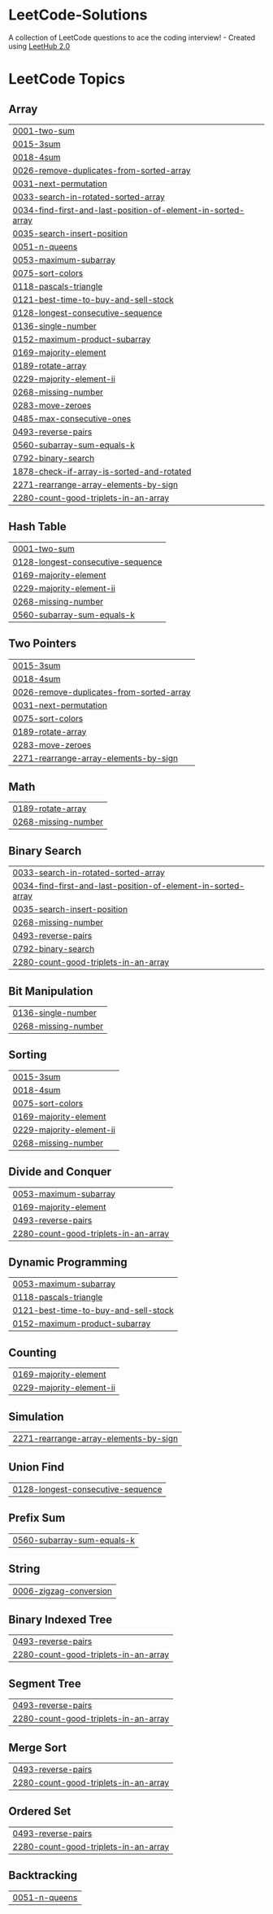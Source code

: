# LeetCode-Solutions
A collection of LeetCode questions to ace the coding interview! - Created using [LeetHub 2.0](https://github.com/maitreya2954/LeetHub-2.0-Firefox)

<!---LeetCode Topics Start-->
# LeetCode Topics
## Array
|  |
| ------- |
| [0001-two-sum](https://github.com/PriyanshuSharma007/LeetCode-Questions/tree/master/0001-two-sum) |
| [0015-3sum](https://github.com/PriyanshuSharma007/LeetCode--Solutions/tree/master/0015-3sum) |
| [0018-4sum](https://github.com/PriyanshuSharma007/LeetCode--Solutions/tree/master/0018-4sum) |
| [0026-remove-duplicates-from-sorted-array](https://github.com/PriyanshuSharma007/LeetCode--Solutions/tree/master/0026-remove-duplicates-from-sorted-array) |
| [0031-next-permutation](https://github.com/PriyanshuSharma007/LeetCode--Solutions/tree/master/0031-next-permutation) |
| [0033-search-in-rotated-sorted-array](https://github.com/PriyanshuSharma007/LeetCode--Solutions/tree/master/0033-search-in-rotated-sorted-array) |
| [0034-find-first-and-last-position-of-element-in-sorted-array](https://github.com/PriyanshuSharma007/LeetCode--Solutions/tree/master/0034-find-first-and-last-position-of-element-in-sorted-array) |
| [0035-search-insert-position](https://github.com/PriyanshuSharma007/LeetCode--Solutions/tree/master/0035-search-insert-position) |
| [0051-n-queens](https://github.com/PriyanshuSharma007/LeetCode--Solutions/tree/master/0051-n-queens) |
| [0053-maximum-subarray](https://github.com/PriyanshuSharma007/LeetCode--Solutions/tree/master/0053-maximum-subarray) |
| [0075-sort-colors](https://github.com/PriyanshuSharma007/LeetCode--Solutions/tree/master/0075-sort-colors) |
| [0118-pascals-triangle](https://github.com/PriyanshuSharma007/LeetCode--Solutions/tree/master/0118-pascals-triangle) |
| [0121-best-time-to-buy-and-sell-stock](https://github.com/PriyanshuSharma007/LeetCode--Solutions/tree/master/0121-best-time-to-buy-and-sell-stock) |
| [0128-longest-consecutive-sequence](https://github.com/PriyanshuSharma007/LeetCode--Solutions/tree/master/0128-longest-consecutive-sequence) |
| [0136-single-number](https://github.com/PriyanshuSharma007/LeetCode--Solutions/tree/master/0136-single-number) |
| [0152-maximum-product-subarray](https://github.com/PriyanshuSharma007/LeetCode--Solutions/tree/master/0152-maximum-product-subarray) |
| [0169-majority-element](https://github.com/PriyanshuSharma007/LeetCode--Solutions/tree/master/0169-majority-element) |
| [0189-rotate-array](https://github.com/PriyanshuSharma007/LeetCode--Solutions/tree/master/0189-rotate-array) |
| [0229-majority-element-ii](https://github.com/PriyanshuSharma007/LeetCode--Solutions/tree/master/0229-majority-element-ii) |
| [0268-missing-number](https://github.com/PriyanshuSharma007/LeetCode--Solutions/tree/master/0268-missing-number) |
| [0283-move-zeroes](https://github.com/PriyanshuSharma007/LeetCode--Solutions/tree/master/0283-move-zeroes) |
| [0485-max-consecutive-ones](https://github.com/PriyanshuSharma007/LeetCode--Solutions/tree/master/0485-max-consecutive-ones) |
| [0493-reverse-pairs](https://github.com/PriyanshuSharma007/LeetCode--Solutions/tree/master/0493-reverse-pairs) |
| [0560-subarray-sum-equals-k](https://github.com/PriyanshuSharma007/LeetCode--Solutions/tree/master/0560-subarray-sum-equals-k) |
| [0792-binary-search](https://github.com/PriyanshuSharma007/LeetCode--Solutions/tree/master/0792-binary-search) |
| [1878-check-if-array-is-sorted-and-rotated](https://github.com/PriyanshuSharma007/LeetCode--Solutions/tree/master/1878-check-if-array-is-sorted-and-rotated) |
| [2271-rearrange-array-elements-by-sign](https://github.com/PriyanshuSharma007/LeetCode--Solutions/tree/master/2271-rearrange-array-elements-by-sign) |
| [2280-count-good-triplets-in-an-array](https://github.com/PriyanshuSharma007/LeetCode--Solutions/tree/master/2280-count-good-triplets-in-an-array) |
## Hash Table
|  |
| ------- |
| [0001-two-sum](https://github.com/PriyanshuSharma007/LeetCode-Questions/tree/master/0001-two-sum) |
| [0128-longest-consecutive-sequence](https://github.com/PriyanshuSharma007/LeetCode--Solutions/tree/master/0128-longest-consecutive-sequence) |
| [0169-majority-element](https://github.com/PriyanshuSharma007/LeetCode--Solutions/tree/master/0169-majority-element) |
| [0229-majority-element-ii](https://github.com/PriyanshuSharma007/LeetCode--Solutions/tree/master/0229-majority-element-ii) |
| [0268-missing-number](https://github.com/PriyanshuSharma007/LeetCode--Solutions/tree/master/0268-missing-number) |
| [0560-subarray-sum-equals-k](https://github.com/PriyanshuSharma007/LeetCode--Solutions/tree/master/0560-subarray-sum-equals-k) |
## Two Pointers
|  |
| ------- |
| [0015-3sum](https://github.com/PriyanshuSharma007/LeetCode--Solutions/tree/master/0015-3sum) |
| [0018-4sum](https://github.com/PriyanshuSharma007/LeetCode--Solutions/tree/master/0018-4sum) |
| [0026-remove-duplicates-from-sorted-array](https://github.com/PriyanshuSharma007/LeetCode--Solutions/tree/master/0026-remove-duplicates-from-sorted-array) |
| [0031-next-permutation](https://github.com/PriyanshuSharma007/LeetCode--Solutions/tree/master/0031-next-permutation) |
| [0075-sort-colors](https://github.com/PriyanshuSharma007/LeetCode--Solutions/tree/master/0075-sort-colors) |
| [0189-rotate-array](https://github.com/PriyanshuSharma007/LeetCode--Solutions/tree/master/0189-rotate-array) |
| [0283-move-zeroes](https://github.com/PriyanshuSharma007/LeetCode--Solutions/tree/master/0283-move-zeroes) |
| [2271-rearrange-array-elements-by-sign](https://github.com/PriyanshuSharma007/LeetCode--Solutions/tree/master/2271-rearrange-array-elements-by-sign) |
## Math
|  |
| ------- |
| [0189-rotate-array](https://github.com/PriyanshuSharma007/LeetCode--Solutions/tree/master/0189-rotate-array) |
| [0268-missing-number](https://github.com/PriyanshuSharma007/LeetCode--Solutions/tree/master/0268-missing-number) |
## Binary Search
|  |
| ------- |
| [0033-search-in-rotated-sorted-array](https://github.com/PriyanshuSharma007/LeetCode--Solutions/tree/master/0033-search-in-rotated-sorted-array) |
| [0034-find-first-and-last-position-of-element-in-sorted-array](https://github.com/PriyanshuSharma007/LeetCode--Solutions/tree/master/0034-find-first-and-last-position-of-element-in-sorted-array) |
| [0035-search-insert-position](https://github.com/PriyanshuSharma007/LeetCode--Solutions/tree/master/0035-search-insert-position) |
| [0268-missing-number](https://github.com/PriyanshuSharma007/LeetCode--Solutions/tree/master/0268-missing-number) |
| [0493-reverse-pairs](https://github.com/PriyanshuSharma007/LeetCode--Solutions/tree/master/0493-reverse-pairs) |
| [0792-binary-search](https://github.com/PriyanshuSharma007/LeetCode--Solutions/tree/master/0792-binary-search) |
| [2280-count-good-triplets-in-an-array](https://github.com/PriyanshuSharma007/LeetCode--Solutions/tree/master/2280-count-good-triplets-in-an-array) |
## Bit Manipulation
|  |
| ------- |
| [0136-single-number](https://github.com/PriyanshuSharma007/LeetCode--Solutions/tree/master/0136-single-number) |
| [0268-missing-number](https://github.com/PriyanshuSharma007/LeetCode--Solutions/tree/master/0268-missing-number) |
## Sorting
|  |
| ------- |
| [0015-3sum](https://github.com/PriyanshuSharma007/LeetCode--Solutions/tree/master/0015-3sum) |
| [0018-4sum](https://github.com/PriyanshuSharma007/LeetCode--Solutions/tree/master/0018-4sum) |
| [0075-sort-colors](https://github.com/PriyanshuSharma007/LeetCode--Solutions/tree/master/0075-sort-colors) |
| [0169-majority-element](https://github.com/PriyanshuSharma007/LeetCode--Solutions/tree/master/0169-majority-element) |
| [0229-majority-element-ii](https://github.com/PriyanshuSharma007/LeetCode--Solutions/tree/master/0229-majority-element-ii) |
| [0268-missing-number](https://github.com/PriyanshuSharma007/LeetCode--Solutions/tree/master/0268-missing-number) |
## Divide and Conquer
|  |
| ------- |
| [0053-maximum-subarray](https://github.com/PriyanshuSharma007/LeetCode--Solutions/tree/master/0053-maximum-subarray) |
| [0169-majority-element](https://github.com/PriyanshuSharma007/LeetCode--Solutions/tree/master/0169-majority-element) |
| [0493-reverse-pairs](https://github.com/PriyanshuSharma007/LeetCode--Solutions/tree/master/0493-reverse-pairs) |
| [2280-count-good-triplets-in-an-array](https://github.com/PriyanshuSharma007/LeetCode--Solutions/tree/master/2280-count-good-triplets-in-an-array) |
## Dynamic Programming
|  |
| ------- |
| [0053-maximum-subarray](https://github.com/PriyanshuSharma007/LeetCode--Solutions/tree/master/0053-maximum-subarray) |
| [0118-pascals-triangle](https://github.com/PriyanshuSharma007/LeetCode--Solutions/tree/master/0118-pascals-triangle) |
| [0121-best-time-to-buy-and-sell-stock](https://github.com/PriyanshuSharma007/LeetCode--Solutions/tree/master/0121-best-time-to-buy-and-sell-stock) |
| [0152-maximum-product-subarray](https://github.com/PriyanshuSharma007/LeetCode--Solutions/tree/master/0152-maximum-product-subarray) |
## Counting
|  |
| ------- |
| [0169-majority-element](https://github.com/PriyanshuSharma007/LeetCode--Solutions/tree/master/0169-majority-element) |
| [0229-majority-element-ii](https://github.com/PriyanshuSharma007/LeetCode--Solutions/tree/master/0229-majority-element-ii) |
## Simulation
|  |
| ------- |
| [2271-rearrange-array-elements-by-sign](https://github.com/PriyanshuSharma007/LeetCode--Solutions/tree/master/2271-rearrange-array-elements-by-sign) |
## Union Find
|  |
| ------- |
| [0128-longest-consecutive-sequence](https://github.com/PriyanshuSharma007/LeetCode--Solutions/tree/master/0128-longest-consecutive-sequence) |
## Prefix Sum
|  |
| ------- |
| [0560-subarray-sum-equals-k](https://github.com/PriyanshuSharma007/LeetCode--Solutions/tree/master/0560-subarray-sum-equals-k) |
## String
|  |
| ------- |
| [0006-zigzag-conversion](https://github.com/PriyanshuSharma007/LeetCode--Solutions/tree/master/0006-zigzag-conversion) |
## Binary Indexed Tree
|  |
| ------- |
| [0493-reverse-pairs](https://github.com/PriyanshuSharma007/LeetCode--Solutions/tree/master/0493-reverse-pairs) |
| [2280-count-good-triplets-in-an-array](https://github.com/PriyanshuSharma007/LeetCode--Solutions/tree/master/2280-count-good-triplets-in-an-array) |
## Segment Tree
|  |
| ------- |
| [0493-reverse-pairs](https://github.com/PriyanshuSharma007/LeetCode--Solutions/tree/master/0493-reverse-pairs) |
| [2280-count-good-triplets-in-an-array](https://github.com/PriyanshuSharma007/LeetCode--Solutions/tree/master/2280-count-good-triplets-in-an-array) |
## Merge Sort
|  |
| ------- |
| [0493-reverse-pairs](https://github.com/PriyanshuSharma007/LeetCode--Solutions/tree/master/0493-reverse-pairs) |
| [2280-count-good-triplets-in-an-array](https://github.com/PriyanshuSharma007/LeetCode--Solutions/tree/master/2280-count-good-triplets-in-an-array) |
## Ordered Set
|  |
| ------- |
| [0493-reverse-pairs](https://github.com/PriyanshuSharma007/LeetCode--Solutions/tree/master/0493-reverse-pairs) |
| [2280-count-good-triplets-in-an-array](https://github.com/PriyanshuSharma007/LeetCode--Solutions/tree/master/2280-count-good-triplets-in-an-array) |
## Backtracking
|  |
| ------- |
| [0051-n-queens](https://github.com/PriyanshuSharma007/LeetCode--Solutions/tree/master/0051-n-queens) |
<!---LeetCode Topics End-->

